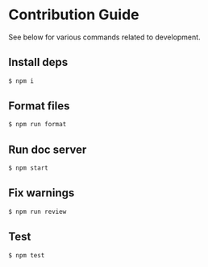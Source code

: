 # Contribution Guide

See below for various commands related to development.

## Install deps

```sh
$ npm i
```

## Format files

```sh
$ npm run format
```

## Run doc server

```sh
$ npm start
```

## Fix warnings

```sh
$ npm run review
```

## Test

```sh
$ npm test
```
